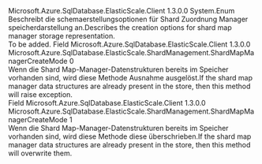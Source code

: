 <Type Name="ShardMapManagerCreateMode" FullName="Microsoft.Azure.SqlDatabase.ElasticScale.ShardManagement.ShardMapManagerCreateMode">
  <TypeSignature Language="C#" Value="public enum ShardMapManagerCreateMode" />
  <TypeSignature Language="ILAsm" Value=".class public auto ansi sealed ShardMapManagerCreateMode extends System.Enum" />
  <TypeSignature Language="DocId" Value="T:Microsoft.Azure.SqlDatabase.ElasticScale.ShardManagement.ShardMapManagerCreateMode" />
  <TypeSignature Language="VB.NET" Value="Public Enum ShardMapManagerCreateMode" />
  <TypeSignature Language="F#" Value="type ShardMapManagerCreateMode = " />
  <AssemblyInfo>
    <AssemblyName>Microsoft.Azure.SqlDatabase.ElasticScale.Client</AssemblyName>
    <AssemblyVersion>1.3.0.0</AssemblyVersion>
  </AssemblyInfo>
  <Base>
    <BaseTypeName>System.Enum</BaseTypeName>
  </Base>
  <Docs>
    <summary>
            <span data-ttu-id="335b3-101">Beschreibt die schemaerstellungsoptionen für Shard Zuordnung Manager speicherdarstellung an.</span><span class="sxs-lookup"><span data-stu-id="335b3-101">Describes the creation options for shard map manager storage representation.</span></span>
            </summary>
    <remarks>To be added.</remarks>
  </Docs>
  <Members>
    <Member MemberName="KeepExisting">
      <MemberSignature Language="C#" Value="KeepExisting" />
      <MemberSignature Language="ILAsm" Value=".field public static literal valuetype Microsoft.Azure.SqlDatabase.ElasticScale.ShardManagement.ShardMapManagerCreateMode KeepExisting = int32(0)" />
      <MemberSignature Language="DocId" Value="F:Microsoft.Azure.SqlDatabase.ElasticScale.ShardManagement.ShardMapManagerCreateMode.KeepExisting" />
      <MemberSignature Language="VB.NET" Value="KeepExisting" />
      <MemberSignature Language="F#" Value="KeepExisting = 0" Usage="Microsoft.Azure.SqlDatabase.ElasticScale.ShardManagement.ShardMapManagerCreateMode.KeepExisting" />
      <MemberType>Field</MemberType>
      <AssemblyInfo>
        <AssemblyName>Microsoft.Azure.SqlDatabase.ElasticScale.Client</AssemblyName>
        <AssemblyVersion>1.3.0.0</AssemblyVersion>
      </AssemblyInfo>
      <ReturnValue>
        <ReturnType>Microsoft.Azure.SqlDatabase.ElasticScale.ShardManagement.ShardMapManagerCreateMode</ReturnType>
      </ReturnValue>
      <MemberValue>0</MemberValue>
      <Docs>
        <summary>
            <span data-ttu-id="335b3-102">Wenn die Shard Map-Manager-Datenstrukturen bereits im Speicher vorhanden sind, wird diese Methode Ausnahme ausgelöst.</span><span class="sxs-lookup"><span data-stu-id="335b3-102">If the shard map manager data structures are already present in the store, then this method will raise exception.</span></span>
            </summary>
      </Docs>
    </Member>
    <Member MemberName="ReplaceExisting">
      <MemberSignature Language="C#" Value="ReplaceExisting" />
      <MemberSignature Language="ILAsm" Value=".field public static literal valuetype Microsoft.Azure.SqlDatabase.ElasticScale.ShardManagement.ShardMapManagerCreateMode ReplaceExisting = int32(1)" />
      <MemberSignature Language="DocId" Value="F:Microsoft.Azure.SqlDatabase.ElasticScale.ShardManagement.ShardMapManagerCreateMode.ReplaceExisting" />
      <MemberSignature Language="VB.NET" Value="ReplaceExisting" />
      <MemberSignature Language="F#" Value="ReplaceExisting = 1" Usage="Microsoft.Azure.SqlDatabase.ElasticScale.ShardManagement.ShardMapManagerCreateMode.ReplaceExisting" />
      <MemberType>Field</MemberType>
      <AssemblyInfo>
        <AssemblyName>Microsoft.Azure.SqlDatabase.ElasticScale.Client</AssemblyName>
        <AssemblyVersion>1.3.0.0</AssemblyVersion>
      </AssemblyInfo>
      <ReturnValue>
        <ReturnType>Microsoft.Azure.SqlDatabase.ElasticScale.ShardManagement.ShardMapManagerCreateMode</ReturnType>
      </ReturnValue>
      <MemberValue>1</MemberValue>
      <Docs>
        <summary>
            <span data-ttu-id="335b3-103">Wenn die Shard Map-Manager-Datenstrukturen bereits im Speicher vorhanden sind, wird diese Methode diese überschrieben.</span><span class="sxs-lookup"><span data-stu-id="335b3-103">If the shard map manager data structures are already present in the store, then this method will overwrite them.</span></span>
            </summary>
      </Docs>
    </Member>
  </Members>
</Type>